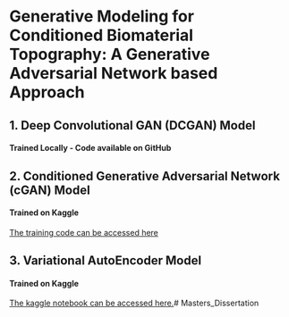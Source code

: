 # Generative Modeling for Conditioned Biomaterial Topography: A Generative Adversarial Network based Approach



## 1. Deep Convolutional GAN (DCGAN) Model

#### Trained Locally - Code available on GitHub



## 2. Conditioned Generative Adversarial Network (cGAN) Model

#### Trained on Kaggle

[The training code can be accessed here](https://www.kaggle.com/code/tarun42/basic-gan-1)


## 3. Variational AutoEncoder Model

#### Trained on Kaggle

[The kaggle notebook can be accessed here.](https://www.kaggle.com/code/tarun42/vae-1)# Masters_Dissertation
